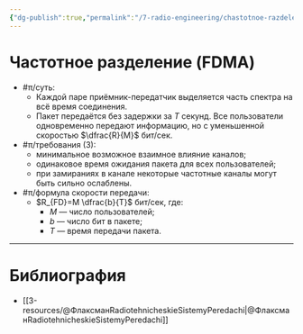 ```yaml
---
{"dg-publish":true,"permalink":"/7-radio-engineering/chastotnoe-razdelenie-fdma/","title":"Частотное разделение (FDMA)","tags":["радиолокация","цос"]}
---
```



# Частотное разделение (FDMA)

- #π/суть:
	- Каждой паре приёмник-передатчик выделяется часть спектра на всё время соединения.
	- Пакет передаётся без задержки за $T$ секунд. Все пользователи одновременно передают информацию, но с уменьшенной скоростью $\dfrac{R}{M}$ бит/сек.
- #π/требования (3):
	- минимальное возможное взаимное влияние каналов;
	- одинаковое время ожидания пакета для всех пользователей;
	- при замираниях в канале некоторые частотные каналы могут быть сильно ослаблены.
- #π/формула скорости передачи:
	- $R_{FD}=M \dfrac{b}{T}$ бит/сек, где:
		- $M$ — число пользователей;
		- $b$ — число бит в пакете;
		- $T$ — время передачи пакета.

---

# Библиография

- [[3-resources/@ФлаксманRadiotehnicheskieSistemyPeredachi\|@ФлаксманRadiotehnicheskieSistemyPeredachi]]
